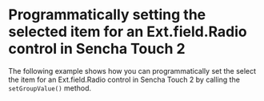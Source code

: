 # Programmatically setting the selected item for an Ext.field.Radio control in Sencha Touch 2 #

The following example shows how you can programmatically set the select the item for an Ext.field.Radio control in Sencha Touch 2 by calling the `setGroupValue()` method.

